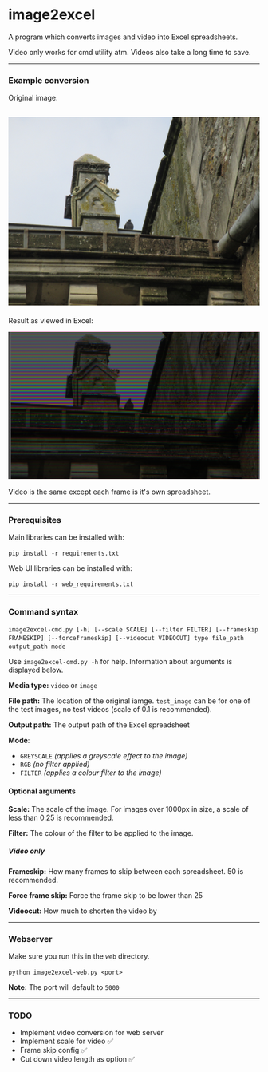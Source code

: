 # image2excel
A program which converts images and video into Excel spreadsheets.

Video only works for cmd utility atm. Videos also take a long time to save.

---

### Example conversion
Original image:

![Original image](assets/test_image_readme.JPG)
---
Result as viewed in Excel:

![Conversion](assets/test_conversion.png)

Video is the same except each frame is it's own spreadsheet.

---
### Prerequisites

Main libraries can be installed with:

`pip install -r requirements.txt`

Web UI libraries can be installed with:

`pip install -r web_requirements.txt`

---

### Command syntax

`image2excel-cmd.py [-h] [--scale SCALE] [--filter FILTER] [--frameskip FRAMESKIP] [--forceframeskip] [--videocut VIDEOCUT] type file_path output_path mode`

Use `image2excel-cmd.py -h` for help. Information about arguments is displayed below.

**Media type:** `video` or `image`

**File path:** The location of the original iamge. `test_image` can be for one of the test images, no test videos (scale of 0.1 is recommended).

**Output path:** The output path of the Excel spreadsheet

**Mode**:

 - `GREYSCALE` *(applies a greyscale effect to the image)* 
 - `RGB` *(no filter applied)*
 - `FILTER` *(applies a colour filter to the image)*

#### **Optional arguments**

**Scale:** The scale of the image. For images over 1000px in size, a scale of less than 0.25 is recommended.

**Filter:** The colour of the filter to be applied to the image.

##### Video only

**Frameskip:** How many frames to skip between each spreadsheet. 50 is recommended.

**Force frame skip:** Force the frame skip to be lower than 25

**Videocut:** How much to shorten the video by

---

### Webserver

Make sure you run this in the `web` directory.

`python image2excel-web.py <port>`

**Note:** The port will default to `5000`

---

### TODO

 - Implement video conversion for web server
 - Implement scale for video :white_check_mark:
 - Frame skip config :white_check_mark:
 - Cut down video length as option :white_check_mark: